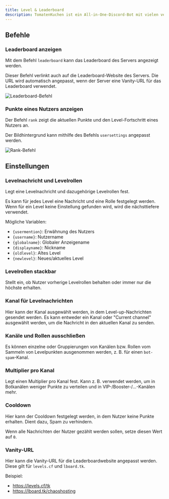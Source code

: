 ```yaml
---
title: Level & Leaderboard
description: TomatenKuchen ist ein All-in-One-Discord-Bot mit vielen verschiedenen Funktionen. Erklärt das Levelsystem und Leaderboards von TomatenKuchen
---
```


## Befehle

### Leaderboard anzeigen
Mit dem Befehl `leaderboard` kann das Leaderboard des Servers angezeigt werden.

Dieser Befehl verlinkt auch auf die Leaderboard-Website des Servers. Die URL wird automatisch angepasst, wenn der Server eine Vanity-URL für das Leaderboard verwendet.

![Leaderboard-Befehl](/img/leaderboard.png)

### Punkte eines Nutzers anzeigen
Der Befehl `rank` zeigt die aktuellen Punkte und den Level-Fortschritt eines Nutzers an.

Der Bildhintergrund kann mithilfe des Befehls `usersettings` angepasst werden.

![Rank-Befehl](/img/rank.png)

## Einstellungen

### Levelnachricht und Levelrollen
Legt eine Levelnachricht und dazugehörige Levelrollen fest.

Es kann für jedes Level eine Nachricht und eine Rolle festgelegt werden. Wenn für ein Level keine Einstellung gefunden wird, wird die nächsttiefere verwendet.

Mögliche Variablen:
- `{usermention}`: Erwähnung des Nutzers
- `{username}`: Nutzername
- `{globalname}`: Globaler Anzeigename
- `{displayname}`: Nickname
- `{oldlevel}`: Altes Level
- `{newlevel}`: Neues/aktuelles Level

### Levelrollen stackbar
Stellt ein, ob Nutzer vorherige Levelrollen behalten oder immer nur die höchste erhalten.

### Kanal für Levelnachrichten
Hier kann der Kanal ausgewählt werden, in dem Level-up-Nachrichten gesendet werden. Es kann entweder ein Kanal oder "Current channel" ausgewählt werden, um die Nachricht in den aktuellen Kanal zu senden.

### Kanäle und Rollen ausschließen
Es können einzelne oder Gruppierungen von Kanälen bzw. Rollen vom Sammeln von Levelpunkten ausgenommen werden, z. B. für einen `bot-spam`-Kanal.

### Multiplier pro Kanal
Legt einen Multiplier pro Kanal fest. Kann z. B. verwendet werden, um in Botkanälen weniger Punkte zu verteilen und in VIP-/Booster-/...-Kanälen mehr.

### Cooldown
Hier kann der Cooldown festgelegt werden, in dem Nutzer keine Punkte erhalten. Dient dazu, Spam zu verhindern.

Wenn alle Nachrichten der Nutzer gezählt werden sollen, setze diesen Wert auf `0`.

### Vanity-URL
Hier kann die Vanity-URL für die Leaderboardwebsite angepasst werden.
Diese gilt für `levels.cf` und `lboard.tk`.

Beispiel:
- https://levels.cf/tk
- https://lboard.tk/chaoshosting
